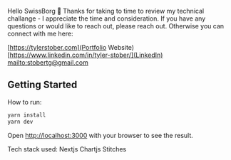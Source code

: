 Hello SwissBorg 👋 Thanks for taking to time to review my technical challange - I appreciate the time and consideration. If you have any questions or would like to reach out, please reach out. Otherwise you can connect with me here:

[https://tylerstober.com](Portfolio Website)
[https://www.linkedin.com/in/tyler-stober/](LinkedIn)
[mailto:stobertg@gmail.com](Email)

## Getting Started

How to run:

```bash
yarn install
yarn dev
```

Open [http://localhost:3000](http://localhost:3000) with your browser to see the result.

Tech stack used:
Nextjs
Chartjs
Stitches



